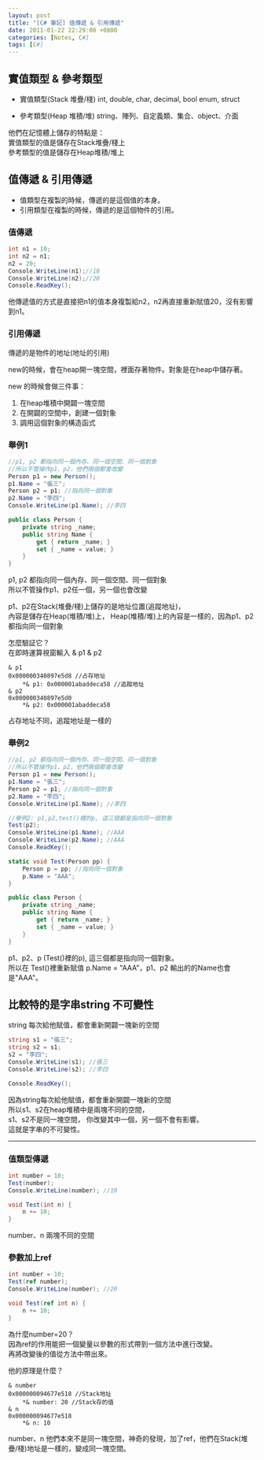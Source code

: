 ```yaml
---
layout: post
title: "[C# 筆記] 值傳遞 & 引用傳遞"
date: 2011-01-22 22:29:00 +0800
categories: [Notes, C#]
tags: [C#]
---
```


## 實值類型 & 參考類型

- 實值類型(Stack 堆疊/棧)
int, double, char, decimal, bool enum, struct    

- 參考類型(Heap 堆積/堆)
string、陣列、自定義類、集合、object、介面    

他們在記憶體上儲存的特點是：    
實值類型的值是儲存在Stack堆疊/棧上    
參考類型的值是儲存在Heap堆積/堆上    

## 值傳遞 & 引用傳遞
- 值類型在複製的時候，傳遞的是這個值的本身。
- 引用類型在複製的時候，傳遞的是這個物件的引用。

### 值傳遞
``` c#
int n1 = 10;
int n2 = n1;
n2 = 20;
Console.WriteLine(n1);//10
Console.WriteLine(n2);//20
Console.ReadKey();
```
他傳遞值的方式是直接把n1的值本身複製給n2，n2再直接重新賦值20，沒有影響到n1。

### 引用傳遞
傳遞的是物件的地址(地址的引用)    

new的時候，會在heap開一塊空間，裡面存著物件。對象是在heap中儲存著。    

new 的時候會做三件事：
1. 在heap堆積中開闢一塊空間
2. 在開闢的空間中，創建一個對象
3. 調用這個對象的構造函式

### 舉例1
```c#
//p1, p2 都指向同一個內存、同一個空間、同一個對象
//所以不管操作p1、p2，他們兩個都會改變
Person p1 = new Person();
p1.Name = "張三";
Person p2 = p1; //指向同一個對象
p2.Name = "李四";
Console.WriteLine(p1.Name); //李四

public class Person {
    private string _name;
    public string Name {
        get { return _name; }
        set { _name = value; }
    }
}
```
p1, p2 都指向同一個內存、同一個空間、同一個對象  
所以不管操作p1、p2任一個，另一個也會改變    

p1、p2在Stack(堆疊/棧)上儲存的是地址位置(追蹤地址)，  
內容是儲存在Heap(堆積/堆)上，
Heap(堆積/堆)上的內容是一樣的，因為p1、p2都指向同一個對象

怎麼驗証它？    
在即時運算視窗輸入 & p1 & p2

```text
& p1
0x000000340897e5d8 //占存地址
    *& p1: 0x000001abaddeca58 //追蹤地址
& p2
0x000000340897e5d0
    *& p2: 0x000001abaddeca58
```
占存地址不同，追蹤地址是一樣的

### 舉例2

```c#
//p1, p2 都指向同一個內存、同一個空間、同一個對象
//所以不管操作p1、p2，他們兩個都會改變
Person p1 = new Person();
p1.Name = "張三";
Person p2 = p1; //指向同一個對象
p2.Name = "李四";
Console.WriteLine(p1.Name); //李四

//舉例2: p1,p2,test()裡的p, 這三個都是指向同一個對象
Test(p2);
Console.WriteLine(p1.Name); //AAA
Console.WriteLine(p2.Name); //AAA
Console.ReadKey();

static void Test(Person pp) {
    Person p = pp; //指向同一個對象
    p.Name = "AAA";
}

public class Person {
    private string _name;
    public string Name {
        get { return _name; }
        set { _name = value; }
    }
}
```
p1、p2、p (Test()裡的p), 這三個都是指向同一個對象。  
所以在 Test()裡重新賦值 p.Name = "AAA"，p1、p2 輸出的的Name也會是"AAA"。

## 比較特的是字串string 不可變性
string 每次給他賦值，都會重新開闢一塊新的空間

```c#
string s1 = "張三";
string s2 = s1;
s2 = "李四";
Console.WriteLine(s1); //張三
Console.WriteLine(s2); //李四

Console.ReadKey();
```
因為string每次給他賦值，都會重新開闢一塊新的空間  
所以s1、s2在heap堆積中是兩塊不同的空間，  
s1、s2不是同一塊空間，
你改變其中一個，另一個不會有影響。  
這就是字串的不可變性。  
  
---
  
### 值類型傳遞
```c#
int number = 10;
Test(number);
Console.WriteLine(number); //10

void Test(int n) {
    n += 10;
}
```
number、n 兩塊不同的空間

### 參數加上ref
```c#
int number = 10;
Test(ref number);
Console.WriteLine(number); //20

void Test(ref int n) {
    n += 10;
}
```
為什麼number=20？  
因為ref的作用能把一個變量以參數的形式帶到一個方法中進行改變。  
再將改變後的值從方法中帶出來。  

他的原理是什麼？    
```text
& number
0x000000094677e518 //Stack地址
    *& number: 20 //Stack存的值
& n
0x000000094677e518
    *& n: 10
```
number、n 他們本來不是同一塊空間，神奇的發現，加了ref，他們在Stack(堆疊/棧)地址是一樣的，變成同一塊空間。